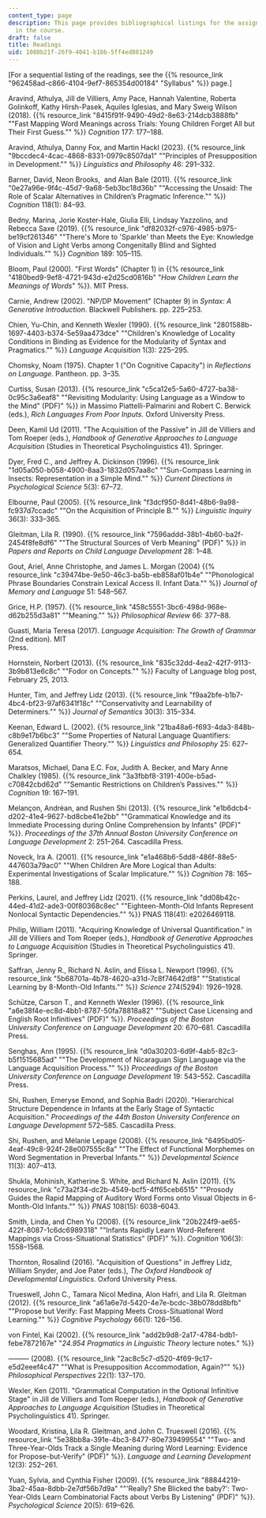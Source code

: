 ```yaml
---
content_type: page
description: This page provides bibliographical listings for the assigned readings
  in the course.
draft: false
title: Readings
uid: 1088b21f-26f9-4041-b1bb-5ff4ed881249
---
```

\[For a sequential listing of the readings, see the {{% resource_link "962458ad-c866-4104-9ef7-865354d00184" "Syllabus" %}} page.\]

Aravind, Athulya, Jill de Villiers, Amy Pace, Hannah Valentine, Roberta Golinkoff, Kathy Hirsh-Pasek, Aquiles Iglesias, and Mary Sweig Wilson (2018). {{% resource_link "8415f91f-9490-49d2-8e63-214dcb3888fb" "\"Fast Mapping Word Meanings across Trials: Young Children Forget All but Their First Guess.\"" %}} *Cognition* 177: 177–188.

Aravind, Athulya, Danny Fox, and Martin Hackl (2023). {{% resource_link "9bccdec4-4cac-4868-8331-0979c8507da1" "\"Principles of Presupposition in Development.\"" %}} *Linguistics and Philosophy* 46: 291–332.

Barner, David, Neon Brooks,  and Alan Bale (2011). {{% resource_link "0e27a96e-9f4c-45d7-9a68-5eb3bc18d36b" "\"Accessing the Unsaid: The Role of Scalar Alternatives in Children’s Pragmatic Inference.\"" %}} *Cognition* 118(1): 84–93.

Bedny, Marina, Jorie Koster-Hale, Giulia Elli, Lindsay Yazzolino, and Rebecca Saxe (2019). {{% resource_link "df82032f-c976-4985-b975-be19cf261346" "\"There's More to 'Sparkle' than Meets the Eye: Knowledge of Vision and Light Verbs among Congenitally Blind and Sighted Individuals.\"" %}} *Cognition* 189: 105–115. 

Bloom, Paul (2000). "First Words" (Chapter 1) in {{% resource_link "4180bed9-9ef8-4721-943d-e2d25cd0816b" "*How Children Learn the Meanings of Words*" %}}. MIT Press.

Carnie, Andrew (2002). "NP/DP Movement" (Chapter 9) in *Syntax: A Generative Introduction*. Blackwell Publishers. pp. 225–253.

Chien, Yu-Chin, and Kenneth Wexler (1990). {{% resource_link "2801588b-1697-4403-b374-5e59aa473dce" "\"Children's Knowledge of Locality Conditions in Binding as Evidence for the Modularity of Syntax and Pragmatics.\"" %}} *Language Acquisition* 1(3): 225–295.

Chomsky, Noam (1975). Chapter 1 ("On Cognitive Capacity") in *Reflections on Language*. Pantheon. pp. 3–35.

Curtiss, Susan (2013). {{% resource_link "c5ca12e5-5a60-4727-ba38-0c95c3a6eaf8" "\"Revisiting Modularity: Using Language as a Window to the Mind\" (PDF)" %}} in Massimo Piattelli-Palmarini and Robert C. Berwick (eds.), *Rich Languages From Poor Inputs.* Oxford University Press.

Deen, Kamil Ud (2011). "The Acquisition of the Passive" in Jill de Villiers and Tom Roeper (eds.), *Handbook of Generative Approaches to Language Acquisition* (Studies in Theoretical Psycholinguistics 41). Springer.

Dyer, Fred C., and Jeffrey A. Dickinson (1996). {{% resource_link "1d05a050-b058-4900-8aa3-1832d057aa8c" "\"Sun-Compass Learning in Insects: Representation in a Simple Mind.\"" %}} *Current Directions in Psychological Science* 5(3): 67–72.

Elbourne, Paul (2005). {{% resource_link "f3dcf950-8d41-48b6-9a98-fc937d7ccadc" "\"On the Acquisition of Principle B.\"" %}} *Linguistic Inquiry* 36(3): 333–365.

Gleitman, Lila R. (1990). {{% resource_link "7596addd-38b1-4b60-ba2f-2454f8fe8df6" "\"The Structural Sources of Verb Meaning\" (PDF)" %}} in *Papers and Reports on Child Language Development* 28: 1–48.

Gout, Ariel, Anne Christophe, and James L. Morgan (2004) {{% resource_link "c39474be-9e50-46c3-ba5b-eb858af01b4e" "\"Phonological Phrase Boundaries Constrain Lexical Access II. Infant Data.\"" %}} *Journal of Memory and Language* 51: 548–567.

Grice, H.P. (1957). {{% resource_link "458c5551-3bc6-498d-968e-d62b255d3a81" "\"Meaning.\"" %}} *Philosophical Review* 66: 377–88.

Guasti, Maria Teresa (2017). *Language Acquisition: The Growth of Grammar* (2nd edition). MIT                                          
Press.

Hornstein, Norbert (2013). {{% resource_link "835c32dd-4ea2-42f7-9113-3b9b813e6c8c" "\"Fodor on Concepts.\"" %}} Faculty of Language blog post, February 25, 2013.

Hunter, Tim, and Jeffrey Lidz (2013). {{% resource_link "f9aa2bfe-b1b7-4bc4-bf23-97af6341f18c" "\"Conservativity and Learnability of Determiners.\"" %}} *Journal of Semantics* 30(3): 315–334.

Keenan, Edward L. (2002). {{% resource_link "21ba48a6-f693-4da3-848b-c8b9e17b6bc3" "\"Some Properties of Natural Language Quantifiers: Generalized Quantifier Theory.\"" %}} *Linguistics and Philosophy* 25: 627–654.

Maratsos, Michael, Dana E.C. Fox, Judith A. Becker, and Mary Anne Chalkley (1985). {{% resource_link "3a3fbbf8-3191-400e-b5ad-c70842cbd62d" "\"Semantic Restrictions on Children’s Passives.\"" %}} *Cognition* 19: 167–191.

Melançon, Andréan, and Rushen Shi (2013). {{% resource_link "e1b6dcb4-d202-41e4-9627-bd8cbe41e2bb" "\"Grammatical Knowledge and its Immediate Processing during Online Comprehension by Infants\" (PDF)" %}}. *Proceedings of the 37th Annual Boston University Conference on Language Development* 2: 251–264. Cascadilla Press.

Noveck, Ira A. (2001). {{% resource_link "e1a468b6-5dd8-486f-88e5-447603a79ac0" "\"When Children Are More Logical than Adults: Experimental Investigations of Scalar Implicature.\"" %}} *Cognition* 78: 165–188.

Perkins, Laurel, and Jeffrey Lidz (2021). {{% resource_link "dd08b42c-44ed-41d2-ade3-00f80368c8ec" "\"Eighteen-Month-Old Infants Represent Nonlocal Syntactic Dependencies.\"" %}} PNAS 118(41): e2026469118.

Philip, William (2011). "Acquiring Knowledge of Universal Quantification." in Jill de Villiers and Tom Roeper (eds.), *Handbook of Generative Approaches to Language Acquisition* (Studies in Theoretical Psycholinguistics 41). Springer.

Saffran, Jenny R., Richard N. Aslin, and Elissa L. Newport (1996). {{% resource_link "5b68701a-4b78-4620-a31d-7c8f74642df8" "\"Statistical Learning by 8-Month-Old Infants.\"" %}} *Science* 274(5294): 1926–1928. 

Schütze, Carson T., and Kenneth Wexler (1996). {{% resource_link "a6e38f4e-ec8d-4bb1-8787-50fa78818a82" "\"Subject Case Licensing and English Root Infinitives\" (PDF)" %}}. *Proceedings of the Boston University* *Conference on Language Development* 20: 670–681. Cascadilla Press.

Senghas, Ann (1995). {{% resource_link "d0a30203-6d9f-4ab5-82c3-b5f1515685ad" "\"The Development of Nicaraguan Sign Language via the Language Acquisition Process.\"" %}} *Proceedings of the Boston University* *Conference on Language Development* 19: 543–552. Cascadilla Press.

Shi, Rushen, Emeryse Emond, and Sophia Badri (2020). "Hierarchical Structure Dependence in Infants at the Early Stage of Syntactic Acquisition." *Proceedings of the 44th Boston University Conference on Language Development* 572–585. Cascadilla Press.

Shi, Rushen, and Mélanie Lepage (2008). {{% resource_link "6495bd05-4eaf-49c8-924f-28e007555c8a" "\"The Effect of Functional Morphemes on Word Segmentation in Preverbal Infants.\"" %}} *Developmental Science* 11(3): 407–413. 

Shukla, Mohinish, Katherine S. White, and Richard N. Aslin (2011). {{% resource_link "c73a2f34-dc2b-4549-bcf5-4ff65ceb6515" "\"Prosody Guides the Rapid Mapping of Auditory Word Forms onto Visual Objects in 6-Month-Old Infants.\"" %}} *PNAS* 108(15): 6038–6043.

Smith, Linda, and Chen Yu (2008). {{% resource_link "20b224f9-ae65-422f-8087-1c6dc6989318" "\"Infants Rapidly Learn Word-Referent Mappings via Cross-Situational Statistics\" (PDF)" %}}. *Cognition* 106(3): 1558–1568.

Thornton, Rosalind (2016). "Acquisition of Questions" in Jeffrey Lidz, William Snyder, and Joe Pater (eds.), *The Oxford Handbook of Developmental Linguistics*. Oxford University Press.

Trueswell, John C., Tamara Nicol Medina, Alon Hafri, and Lila R. Gleitman (2012). {{% resource_link "a61a6e7d-5420-4e7e-bcdc-38b078dd8bfb" "\"Propose but Verify: Fast Mapping Meets Cross-Situational Word Learning.\"" %}} *Cognitive Psychology* 66(1): 126–156.

von Fintel, Kai (2002). {{% resource_link "add2b9d8-2a17-4784-bdb1-febe7872167e" "*24.954 Pragmatics in Linguistic Theory* lecture notes." %}}

——— (2008). {{% resource_link "2ac8c5c7-d520-4f69-9c17-e5d2eeef4c47" "\"What is Presupposition Accommodation, Again?\"" %}} *Philosophical Perspectives* 22(1): 137–170.

Wexler, Ken (2011). "Grammatical Computation in the Optional Infinitive Stage" in Jill de Villiers and Tom Roeper (eds.), *Handbook of Generative Approaches to Language Acquisition* (Studies in Theoretical Psycholinguistics 41). Springer.

Woodard, Kristina, Lila R. Gleitman, and John C. Trueswell (2016). {{% resource_link "5e38bb8a-391e-4bc3-8477-80e739499554" "\"Two- and Three-Year-Olds Track a Single Meaning during Word Learning: Evidence for Propose-but-Verify\" (PDF)" %}}. *Language and Learning Development* 12(3): 252–261.

Yuan, Sylvia, and Cynthia Fisher (2009). {{% resource_link "88844219-3ba2-45aa-8dbb-2e7df56b7d9a" "\"'Really? She Blicked the baby?': Two-Year-Olds Learn Combinatorial Facts about Verbs By Listening\" (PDF)" %}}. *Psychological Science* 20(5): 619–626.